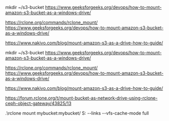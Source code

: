 mkdir ~/s3-bucket
<https://www.geeksforgeeks.org/devops/how-to-mount-amazon-s3-bucket-as-a-windows-drive/>

<https://rclone.org/commands/rclone_mount/>
<https://www.geeksforgeeks.org/devops/how-to-mount-amazon-s3-bucket-as-a-windows-drive/>

<https://www.nakivo.com/blog/mount-amazon-s3-as-a-drive-how-to-guide/>

mkdir ~/s3-bucket
<https://www.geeksforgeeks.org/devops/how-to-mount-amazon-s3-bucket-as-a-windows-drive/>

<https://rclone.org/commands/rclone_mount/>
<https://www.geeksforgeeks.org/devops/how-to-mount-amazon-s3-bucket-as-a-windows-drive/>

<https://www.nakivo.com/blog/mount-amazon-s3-as-a-drive-how-to-guide/>

<https://forum.rclone.org/t/mount-bucket-as-network-drive-using-rclone-ceph-object-gateway/43825/13>

.\rclone mount mybucket:mybucket/ S: --links --vfs-cache-mode full
